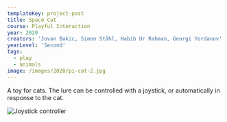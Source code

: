 ```yaml
---
templateKey: project-post
title: Space Cat
course: Playful Interaction
year: 2020
creators: 'Jovan Bakic, Simon Ståhl, Habib Ur Rahman, Georgi Yordanov'
yearLevel: 'Second'
tags:
  - play
  - animals
image: /images/2020/pi-cat-2.jpg
---
```


A toy for cats. The lure can be controlled with a joystick, or automatically in response to the cat.

<MauVideo id="0_7bybv973" />

![Joystick controller](/images/2020/pi-cat-1.jpg 'Joystick controller')